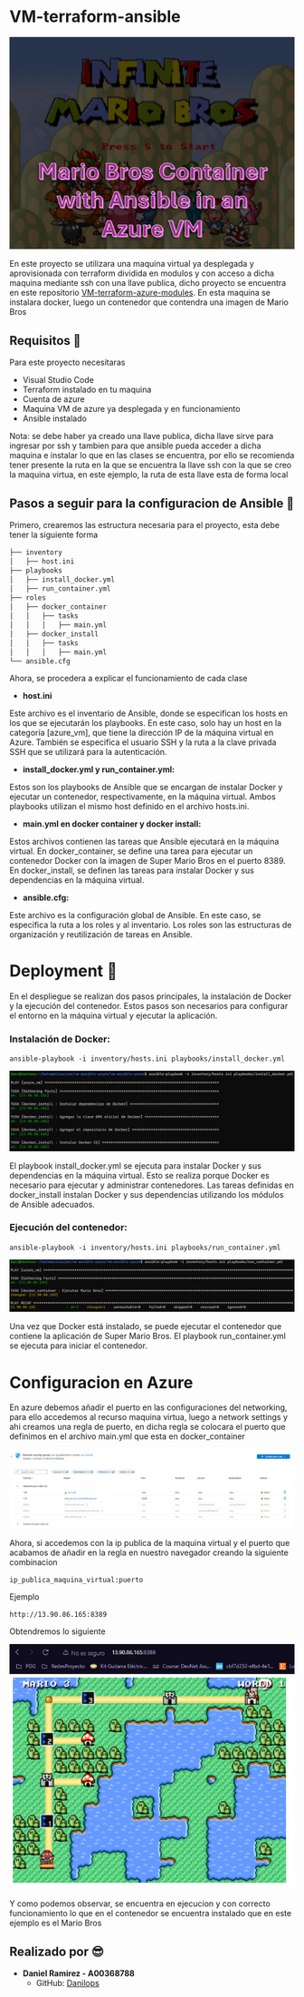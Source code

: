 # VM-terraform-ansible

<p align="center">
  <img src="images/image1.png">
</p>

En este proyecto se utilizara una maquina virtual ya desplegada y aprovisionada con terraform dividida en modulos y con acceso a dicha maquina mediante ssh con una llave publica, dicho proyecto se encuentra en este repositorio [VM-terraform-azure-modules](https://github.com/DanielRamirez1901/VM-terraform-azure-modules).
En esta maquina se instalara docker, luego un contenedor que contendra una imagen de Mario Bros

## Requisitos 🎯

Para este proyecto necesitaras

- Visual Studio Code
- Terraform instalado en tu maquina
- Cuenta de azure
- Maquina VM de azure ya desplegada y en funcionamiento
- Ansible instalado

Nota: se debe haber ya creado una llave publica, dicha llave sirve para ingresar por ssh y tambien para que ansible pueda acceder a dicha maquina e instalar lo que en las clases se encuentra, por ello se recomienda tener presente la ruta en la que se encuentra la llave ssh con la que se creo la maquina virtua, en este ejemplo, la ruta de esta llave esta de forma local

## Pasos a seguir para la configuracion de Ansible 📖

Primero, crearemos las estructura necesaria para el proyecto, esta debe tener la siguiente forma

    ├── inventory
    │   ├── host.ini
    ├── playbooks
    │   ├── install_docker.yml
    │   ├── run_container.yml
    ├── roles
    │   ├── docker_container
    │   │   ├── tasks
    │   │   │   ├── main.yml
    │   ├── docker_install
    │   │   ├── tasks
    │   │   │   ├── main.yml
    └── ansible.cfg

Ahora, se procedera a explicar el funcionamiento de cada clase

* **host.ini**

Este archivo es el inventario de Ansible, donde se especifican los hosts en los que se ejecutarán los playbooks. En este caso, solo hay un host en la categoría [azure_vm], que tiene la dirección IP de la máquina virtual en Azure. También se especifica el usuario SSH y la ruta a la clave privada SSH que se utilizará para la autenticación.


* **install_docker.yml y run_container.yml:**

Estos son los playbooks de Ansible que se encargan de instalar Docker y ejecutar un contenedor, respectivamente, en la máquina virtual. Ambos playbooks utilizan el mismo host definido en el archivo hosts.ini.


* **main.yml en docker container y docker install:**

Estos archivos contienen las tareas que Ansible ejecutará en la máquina virtual. En docker_container, se define una tarea para ejecutar un contenedor Docker con la imagen de Super Mario Bros en el puerto 8389. En docker_install, se definen las tareas para instalar Docker y sus dependencias en la máquina virtual.


* **ansible.cfg:**

Este archivo es la configuración global de Ansible. En este caso, se especifica la ruta a los roles y al inventario. Los roles son las estructuras de organización y reutilización de tareas en Ansible.

# Deployment 🚀

En el despliegue se realizan dos pasos principales, la instalación de Docker y la ejecución del contenedor. Estos pasos son necesarios para configurar el entorno en la máquina virtual y ejecutar la aplicación.

### Instalación de Docker:

    ansible-playbook -i inventory/hosts.ini playbooks/install_docker.yml

<p align="center">
  <img src="images/image2.png">
</p>

El playbook install_docker.yml se ejecuta para instalar Docker y sus dependencias en la máquina virtual. Esto se realiza porque Docker es necesario para ejecutar y administrar contenedores.
Las tareas definidas en docker_install instalan Docker y sus dependencias utilizando los módulos de Ansible adecuados.



### Ejecución del contenedor:

    ansible-playbook -i inventory/hosts.ini playbooks/run_container.yml

<p align="center">
  <img src="images/image4.png">
</p>

Una vez que Docker está instalado, se puede ejecutar el contenedor que contiene la aplicación de Super Mario Bros.
El playbook run_container.yml se ejecuta para iniciar el contenedor.

# Configuracion en Azure

En azure debemos añadir el puerto en las configuraciones del networking, para ello accedemos al recurso maquina virtua, luego a network settings y ahi creamos una regla de puerto, en dicha regla se colocara el puerto que definimos en el archivo main.yml que esta en docker_container

<p align="center">
  <img src="images/image3.png">
</p>

Ahora, si accedemos con la ip publica de la maquina virtual y el puerto que acabamos de añadir en la regla en nuestro navegador creando la siguiente combinacion

    ip_publica_maquina_virtual:puerto

Ejemplo

    http://13.90.86.165:8389

Obtendremos lo siguiente

<p align="center">
  <img src="images/image6.png">
</p>

Y como podemos observar, se encuentra en ejecucion y con correcto funcionamiento lo que en el contenedor se encuentra instalado que en este ejemplo es el Mario Bros

## Realizado por 😎

- **Daniel Ramirez - A00368788**
  - GitHub: [Danilops](https://github.com/DanielRamirez1901)




